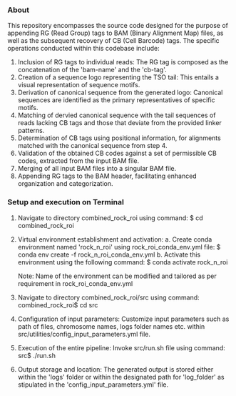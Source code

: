 ### About
This repository encompasses the source code designed for the purpose of appending RG (Read Group) tags to BAM (Binary Alignment Map) files, as well as the subsequent recovery of CB (Cell Barcode) tags. The specific operations conducted within this codebase include:

1. Inclusion of RG tags to individual reads: The RG tag is composed as the concatenation of the 'bam-name' and the 'cb-tag'.
2. Creation of a sequence logo representing the TSO tail: This entails a visual representation of sequence motifs.
3. Derivation of canonical sequence from the generated logo: Canonical sequences are identified as the primary representatives of specific motifs.
4. Matching of dervied canonical sequence with the tail sequences of reads lacking CB tags and those that deviate from the provided linker patterns.
5. Determination of CB tags using positional information, for alignments matched with the canonical sequence from step 4.
6. Validation of the obtained CB codes against a set of permissible CB codes, extracted from the input BAM file.
7. Merging of all input BAM files into a singular BAM file.
8. Appending RG tags to the BAM header, facilitating enhanced organization and categorization.


### Setup and execution on Terminal
1. Navigate to directory combined_rock_roi using command:
    $ cd combined_rock_roi

2. Virtual environment establishment and activation:
    a. Create conda environment named 'rock_n_roi' using rock_roi_conda_env.yml file:
        $ conda env create -f rock_n_roi_conda_env.yml
    b. Activate this environment using the following command:
        $ conda activate rock_n_roi

    Note: Name of the environment can be modified and tailored as per requirement in rock_roi_conda_env.yml
    
2. Navigate to directory combined_rock_roi/src using command:
    combined_rock_roi$ cd src

3. Configuration of input parameters:
    Customize input parameters such as path of files, chromosome names, logs folder names etc. within src/utilities/config_input_parameters.yml file.

4. Execution of the entire pipeline: 
    Invoke src/run.sh file using command:
        src$ ./run.sh

5. Output storage and location: 
    The generated output is stored either within the 'logs' folder or within the designated path for 'log_folder' as stipulated in the 'config_input_parameters.yml' file.


